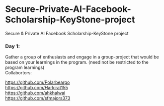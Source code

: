 # Secure-Private-AI-Facebook-Scholarship-KeyStone-project
Secure &amp; Private AI Facebook Scholarship-KeyStone project

### Day 1:
Gather a group of enthusiasts and engage in a group-project that would be based on your learnings in the program. (need not be restricted to the program learnings)   
Collabortors:  

https://github.com/Polarbeargo     
https://github.com/Harkirat155     
https://github.com/ahkhalwai     
https://github.com/sfmajors373    
